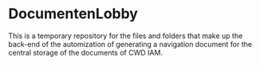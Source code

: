 # DocumentenLobby
This is a temporary repository for the files and folders that make up the back-end of the automization of generating a navigation document for the central storage of the documents of CWD IAM.
